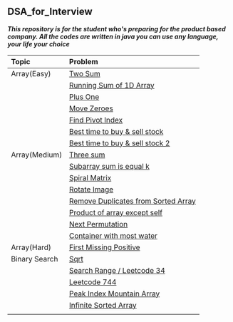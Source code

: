 ## DSA_for_Interview
***This repository is for the student who's preparing for the product based company.
All the codes are written in java you can use any language, your life your choice***

|Topic | Problem |
|:-------------------|:--------------------------------|
|Array(Easy) | [Two Sum](https://github.com/kb-s/DSA_for_Interview/blob/master/src/array/easy/TwoSum.java)||
|      | [Running Sum of 1D Array](https://github.com/kb-s/DSA_for_Interview/blob/master/src/array/easy/RuningSumOf1Darray.java)|
|      | [Plus One](https://github.com/kb-s/DSA_for_Interview/blob/master/src/array/easy/PlusOne.java)|
|      | [Move Zeroes](https://github.com/kb-s/DSA_for_Interview/blob/master/src/array/easy/MoveZeroes.java)
|      | [Find Pivot Index](https://github.com/kb-s/DSA_for_Interview/blob/master/src/array/easy/FindPivotIndex.java)
|      | [Best time to buy & sell stock](https://github.com/kb-s/DSA_for_Interview/blob/master/src/array/easy/BestTimetoBuyandSellStock.java)
|      | [Best time to buy & sell stock 2](https://github.com/kb-s/DSA_for_Interview/blob/master/src/array/easy/BestTimeToBuyandSellStock2.java)
|Array(Medium) | [Three sum](https://github.com/kb-s/DSA_for_Interview/blob/master/src/array/medium/ThreeSum.java)
|              | [Subarray sum is equal k](https://github.com/kb-s/DSA_for_Interview/blob/master/src/array/medium/SubarraySumEqualsK.java)
|              | [Spiral Matrix](https://github.com/kb-s/DSA_for_Interview/blob/master/src/array/medium/SpiralMatrix.java)
|              | [Rotate Image](https://github.com/kb-s/DSA_for_Interview/blob/master/src/array/medium/RotateImage.java)
|              | [Remove Duplicates from Sorted Array](https://github.com/kb-s/DSA_for_Interview/blob/master/src/array/medium/RemoveDuplicatesFromSortedArray.java)
|              | [Product of array except self](https://github.com/kb-s/DSA_for_Interview/blob/master/src/array/medium/ProductOfArrayExceptSelf.java)
|              | [Next Permutation](https://github.com/kb-s/DSA_for_Interview/blob/master/src/array/medium/NextPermutation.java)
|              | [Container with most water](https://github.com/kb-s/DSA_for_Interview/blob/master/src/array/medium/ContainerWithMostWater.java)
|Array(Hard)   | [First Missing Positive](https://github.com/kb-s/DSA_for_Interview/blob/master/src/array/hard/FirstMissingPositive.java)
|Binary Search | [Sqrt](https://github.com/kb-s/DSA_for_Interview/blob/master/src/binarysearch/Sqrt.java)
|              | [Search Range / Leetcode 34](https://github.com/kb-s/DSA_for_Interview/blob/master/src/binarysearch/Leetcode34.java)
|              | [Leetcode 744](https://github.com/kb-s/DSA_for_Interview/blob/master/src/binarysearch/Leetcode744.java)
|              | [Peak Index Mountain Array](https://github.com/kb-s/DSA_for_Interview/blob/master/src/binarysearch/PeakIndexMountainArray.java)
|              | [Infinite Sorted Array](https://github.com/kb-s/DSA_for_Interview/blob/master/src/binarysearch/InfineSortedArray.java)
|              | []()

